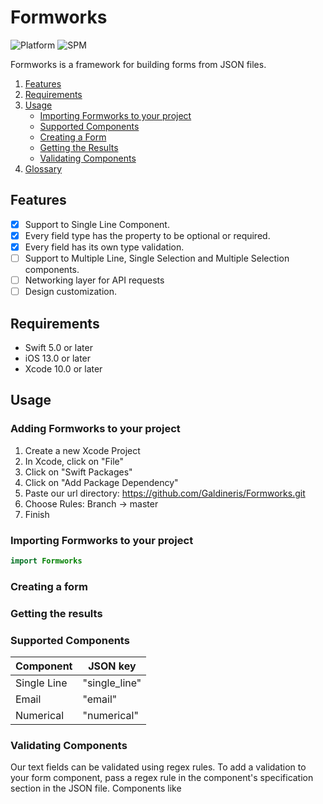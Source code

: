 # Formworks
![Platform](https://img.shields.io/static/v1?label=platform&message=iOS&color=orange)
![SPM](https://img.shields.io/static/v1?label=SwiftPackageManager&message=compatible&color=sucess)

Formworks is a framework for building forms from JSON files.

1. [Features](#features)
2. [Requirements](#requirements)
3. [Usage](#usage)
    - [Importing Formworks to your project](#importing-formworks-to-your-project)
    - [Supported Components](#supported-components)
    - [Creating a Form](#creating-a-form)
    - [Getting the Results](#getting-the-results)
    - [Validating Components](#validating-components)
4. [Glossary](docs/glossary.md)

## Features
- [x] Support to Single Line Component.
- [x] Every field type has the property to be optional or required.
- [x] Every field has its own type validation.
- [ ] Support to Multiple Line, Single Selection and Multiple Selection components.
- [ ] Networking layer for API requests
- [ ] Design customization.

## Requirements
- Swift 5.0 or later 
- iOS 13.0 or later
- Xcode 10.0 or later

## Usage
### Adding Formworks to your project
1. Create a new Xcode Project
2. In Xcode, click on "File"
3. Click on "Swift Packages"
4. Click on "Add Package Dependency"
5. Paste our url directory: https://github.com/Galdineris/Formworks.git
6. Choose Rules: Branch -> master
7. Finish

### Importing Formworks to your project
```swift
import Formworks
```
### Creating a form

### Getting the results

### Supported Components
Component | JSON key
------------ | -------------
Single Line | "single_line"
Email | "email"
Numerical | "numerical"

### Validating Components
Our text fields can be validated using regex rules.
To add a validation to your form component, pass a regex rule in the component's specification section in the JSON file.
Components like 
